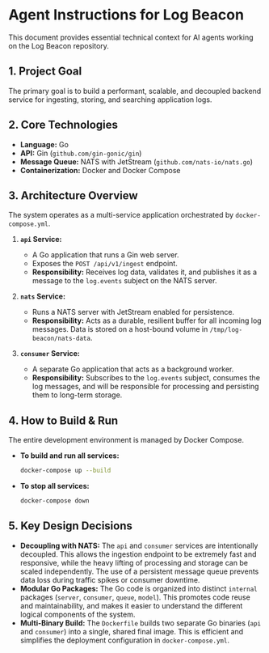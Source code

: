 # Agent Instructions for Log Beacon

This document provides essential technical context for AI agents working on the Log Beacon repository.

## 1. Project Goal

The primary goal is to build a performant, scalable, and decoupled backend service for ingesting, storing, and searching application logs.

## 2. Core Technologies

- **Language:** Go
- **API:** Gin (`github.com/gin-gonic/gin`)
- **Message Queue:** NATS with JetStream (`github.com/nats-io/nats.go`)
- **Containerization:** Docker and Docker Compose

## 3. Architecture Overview

The system operates as a multi-service application orchestrated by `docker-compose.yml`.

1. **`api` Service:**
    - A Go application that runs a Gin web server.
    - Exposes the `POST /api/v1/ingest` endpoint.
    - **Responsibility:** Receives log data, validates it, and publishes it as a message to the `log.events` subject on the NATS server.

2. **`nats` Service:**
    - Runs a NATS server with JetStream enabled for persistence.
    - **Responsibility:** Acts as a durable, resilient buffer for all incoming log messages. Data is stored on a host-bound volume in `/tmp/log-beacon/nats-data`.

3. **`consumer` Service:**
    - A separate Go application that acts as a background worker.
    - **Responsibility:** Subscribes to the `log.events` subject, consumes the log messages, and will be responsible for processing and persisting them to long-term storage.

## 4. How to Build & Run

The entire development environment is managed by Docker Compose.

- **To build and run all services:**

    ```bash
    docker-compose up --build
    ```

- **To stop all services:**

    ```bash
    docker-compose down
    ```

## 5. Key Design Decisions

- **Decoupling with NATS:** The `api` and `consumer` services are intentionally decoupled. This allows the ingestion endpoint to be extremely fast and responsive, while the heavy lifting of processing and storage can be scaled independently. The use of a persistent message queue prevents data loss during traffic spikes or consumer downtime.
- **Modular Go Packages:** The Go code is organized into distinct `internal` packages (`server`, `consumer`, `queue`, `model`). This promotes code reuse and maintainability, and makes it easier to understand the different logical components of the system.
- **Multi-Binary Build:** The `Dockerfile` builds two separate Go binaries (`api` and `consumer`) into a single, shared final image. This is efficient and simplifies the deployment configuration in `docker-compose.yml`.
